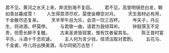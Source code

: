 
君不见，黄河之水天上来，奔流到海不复回。
　　君不见，高堂明镜悲白发，朝如青丝暮成雪！
　　人生得意须尽欢，莫使金樽空对月。
　　天生我材必有用，千金散尽还复来。
　　烹羊宰牛且为乐，会须一饮三百杯。
　　岑夫子，丹丘生，将进酒，杯莫停。
　　与君歌一曲，请君为我倾耳听。
　　钟鼓馔玉不足贵，但愿长醉不复醒。
　　古来圣贤皆寂寞，惟有饮者留其名。
　　陈王昔时宴平乐，斗酒十千恣欢谑。
　　主人何为言少钱，径须沽取对君酌。
　　五花马、千金裘，呼儿将出换美酒，与尔同销万古愁！